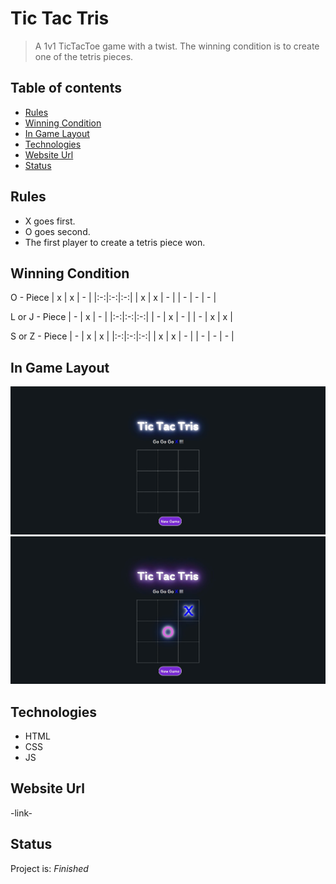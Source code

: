 # Tic Tac Tris
> A 1v1 TicTacToe game with a twist. The winning condition is to create one of the tetris pieces.

## Table of contents
* [Rules](#rules)
* [Winning Condition](#winning-condition)
* [In Game Layout](#in-game-layout)
* [Technologies](#technologies)
* [Website Url](#website-url)
* [Status](#status)


## Rules
* X goes first.
* O goes second.
* The first player to create a tetris piece won.

## Winning Condition
O - Piece
| x | x | - |
|:-:|:-:|:-:|
| x | x | - |
| - | - | - |

L or J - Piece
| - | x | - |
|:-:|:-:|:-:|
| - | x | - |
| - | x | x |

S or Z - Piece
| - | x | x |
|:-:|:-:|:-:|
| x | x | - |
| - | - | - |

## In Game Layout
![photo-one](./img/photo1.jpg)
![photo-two](./img/photo2.jpg)

## Technologies
* HTML
* CSS
* JS

## Website Url
-link-

## Status
Project is: _Finished_

